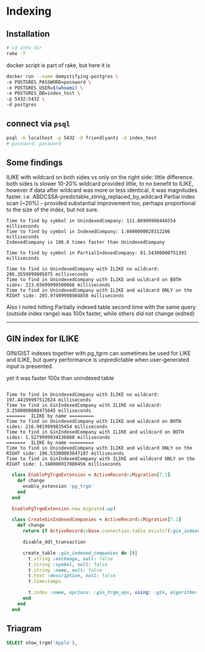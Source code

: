 # Indexing

## Installation

```sh
# cd into dir
rake -T
```

docker script is part of rake, but here it is

```sh
docker run --name demystifying-postgres \
-e POSTGRES_PASSWORD=password \
-e POSTGRES_USER=$(whoami) \
-e POSTGRES_DB=index_test \
-p 5432:5432 \
-d postgres
```

## connect via `psql`

```sh
psql -h localhost -p 5432 -U friendlyantz -d index_test
# password: password
```

## Some findings

ILIKE with wildcard on both sides vs only on the right side:  little difference. both sides is slower 10-20%
wildcard provided little, to no benefit to ILIKE, however if data after wildcard was more or less identical, it was magnitudes faster. i.e. ABDCSSA-predictable_string_replaced_by_wildcard
Partial index scan (~20%) - provided substantial improvement too, perhaps proportional to the size of the index, but not sure.

```
Time to find by symbol in UnindexedCompany: 111.06999998446554 milliseconds
Time to find by symbol in IndexedCompany: 1.0400000028312206 milliseconds
IndexedCompany is 106.8 times faster than UnindexedCompany

Time to find by symbol in PartialIndexedCompany: 81.54300000751391 milliseconds

Time to find in UnindexedCompany with ILIKE no wildcard: 206.3559999805875 milliseconds
Time to find in UnindexedCompany with ILIKE and wildcard on BOTH sides: 223.65699999500066 milliseconds
Time to find in UnindexedCompany with ILIKE and wildcard ONLY on the RIGHT side: 205.97499998984858 milliseconds
```

Also I noted hitting Partially indexed table second time with the same query (outside index range) was 100x faster, while others did not change (edited)

---

## GIN index for ILIKE

GIN/GIST indexes together with pg_tgrm can
sometimes be used for LIKE and ILIKE, but query
performance is unpredictable when user-generated
input is presented.

yet it was faster 100x than unindexed table

```

Time to find in UnindexedCompany with ILIKE no wildcard: 197.44199997512624 milliseconds
Time to find in GinIndexedCompany with ILIKE no wildcard: 3.2500000088475645 milliseconds
=======  ILIKE by name =========
Time to find in UnindexedCompany with ILIKE and wildcard on BOTH sides: 216.9819999835454 milliseconds
Time to find in GinIndexedCompany with ILIKE and wildcard on BOTH sides: 1.5279999934136868 milliseconds
=======  ILIKE by name =========
Time to find in UnindexedCompany with ILIKE and wildcard ONLY on the RIGHT side: 196.53300003847107 milliseconds
Time to find in GinIndexedCompany with ILIKE and wildcard ONLY on the RIGHT side: 1.340000017080456 milliseconds

```

```ruby
  class EnablePgTrgmExtension < ActiveRecord::Migration[7.1]
    def change
      enable_extension 'pg_trgm'
    end
  end

  EnablePgTrgmExtension.new.migrate(:up)

  class CreateGinIndexedCompanies < ActiveRecord::Migration[7.1]
    def change
      return if ActiveRecord::Base.connection.table_exists?(:gin_indexed_companies)

      disable_ddl_transaction

      create_table :gin_indexed_companies do |t|
        t.string :exchange, null: false
        t.string :symbol, null: false
        t.string :name, null: false
        t.text :description, null: false
        t.timestamps

        t.index :name, opclass: :gin_trgm_ops, using: :gin, algorithm: :concurrently, name: 'index_on_name_trgm'
      end
    end
  end
```

## Triagram

```sql
SELECT show_trgm('Apple'),
